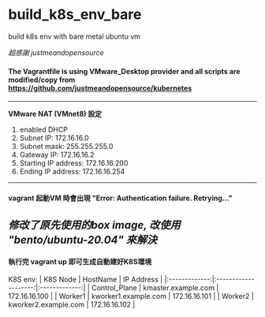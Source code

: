 # build_k8s_env_bare
build k8s env with bare metal ubuntu vm

*超感謝 justmeandopensource*   
#### The Vagrantfile is using VMware_Desktop provider and all scripts are modified/copy from https://github.com/justmeandopensource/kubernetes

----
**VMware NAT (VMnet8) 設定** 
   1. enabled DHCP
   2. Subnet IP: 172.16.16.0
   3. Subnet mask: 255.255.255.0
   4. Gateway IP: 172.16.16.2
   5. Starting IP address: 172.16.16.200
   6. Ending IP address: 172.16.16.254
----   
#### vagrant 起動VM 時會出現 "Error: Authentication failure. Retrying..." ####
*修改了原先使用的box image, 改使用 "bento/ubuntu-20.04" 來解決*
----
#### 執行完 vagrant up 即可生成自動建好K8S環境 ###
K8S env:
| K8S Node      | HostName             | IP Address    |
|:-------------:|:--------------------:|:-------------:|
| Control_Plane | kmaster.example.com  | 172.16.16.100 |
| Worker1       | kworker1.example.com | 172.16.16.101 |
| Worker2       | kworker2.example.com | 172.16.16.102 |


